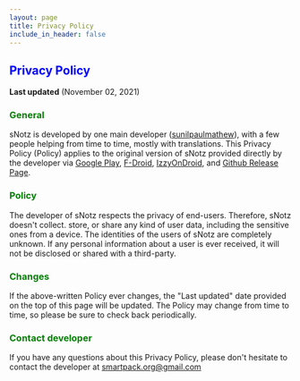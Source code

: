 ```yaml
---
layout: page
title: Privacy Policy
include_in_header: false
---
```


<h2 style="color: blue">Privacy Policy</h2>

**Last updated** (November 02, 2021)

<h3 style="color: green">General</h3>

sNotz is developed by one main developer (<a href="https://play.google.com/store/apps/dev?id=5836199813143882901" target="_blank">sunilpaulmathew</a>), with a few people helping from time to time, mostly with translations. This Privacy Policy (Policy) applies to the original version of sNotz provided directly by the developer via <a href="https://play.google.com/store/apps/details?id=com.sunilpaulmathew.snotz" target="_blank">Google Play</a>, <a href="https://f-droid.org/packages/com.sunilpaulmathew.snotz" target="_blank">F-Droid</a>, <a href="https://apt.izzysoft.de/fdroid/index/apk/com.sunilpaulmathew.snotz" target="_blank">IzzyOnDroid</a>, and <a href="https://github.com/sunilpaulmathew/sNotz/releases" target="_blank">Github Release Page</a>.

<h3 style="color: green">Policy</h3>

The developer of sNotz respects the privacy of end-users. Therefore, sNotz doesn't collect. store, or share any kind of user data, including the sensitive ones from a device. The identities of the users of sNotz are completely unknown. If any personal information about a user is ever received, it will not be disclosed or shared with a third-party.

<h3 style="color: green">Changes</h3>

If the above-written Policy ever changes, the "Last updated" date provided on the top of this page will be updated. The Policy may change from time to time, so please be sure to check back periodically.

<h3 style="color: green">Contact developer</h3>

If you have any questions about this Privacy Policy, please don't hesitate to contact the developer at <a href="mailto:smartpack.org@gmail.com">smartpack.org@gmail.com</a>
